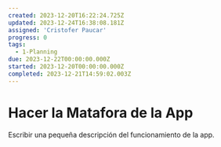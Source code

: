 ```yaml
---
created: 2023-12-20T16:22:24.725Z
updated: 2023-12-24T16:38:08.181Z
assigned: 'Cristofer Paucar'
progress: 0
tags:
  - 1-Planning
due: 2023-12-22T00:00:00.000Z
started: 2023-12-20T00:00:00.000Z
completed: 2023-12-21T14:59:02.003Z
---
```


# Hacer la Matafora de la App

Escribir una pequeña descripción del funcionamiento de la app.
